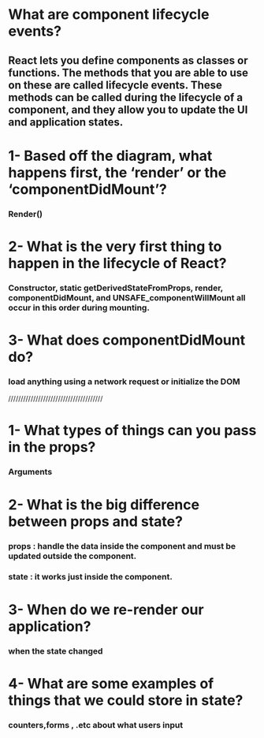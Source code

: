 # What are component lifecycle events?
## React lets you define components as classes or functions. The methods that you are able to use on these are called lifecycle events. These methods can be called during the lifecycle of a component, and they allow you to update the UI and application states.

# 1- Based off the diagram, what happens first, the ‘render’ or the ‘componentDidMount’?

### Render()

# 2- What is the very first thing to happen in the lifecycle of React?

### Constructor, static getDerivedStateFromProps, render, componentDidMount, and UNSAFE_componentWillMount all occur in this order during mounting.

# 3- What does componentDidMount do?

### load anything using a network request or initialize the DOM

//////////////////////////////////////
 # 1- What types of things can you pass in the props?
 ### Arguments
# 2- What is the big difference between props and state?
### props : handle the data inside the component and must be updated outside the component.
### state : it works just inside the component.
# 3- When do we re-render our application?
### when the state changed
# 4- What are some examples of things that we could store in state?
### counters,forms , .etc  about what users input